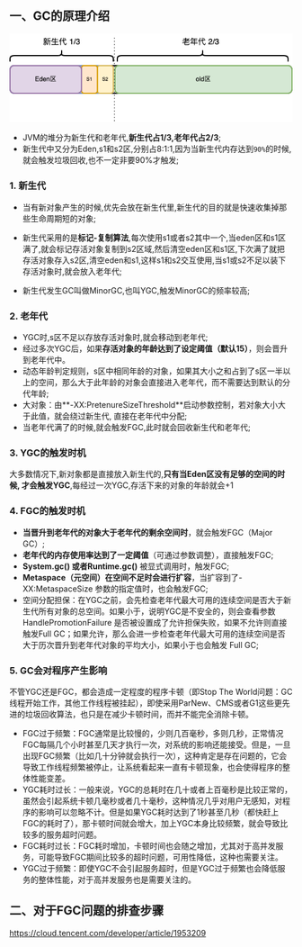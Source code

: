 ## 一、GC的原理介绍

![jvm-01](../../../assets/img/gc-06.png)

- JVM的堆分为新生代和老年代,**新生代占1/3,老年代占2/3**;
- 新生代中又分为Eden,s1和s2区,分别占8:1:1,因为当新生代内存达到`90%`的时候,就会触发垃圾回收,也不一定非要90%才触发;

### 1. 新生代

- 当有新对象产生的时候,优先会放在新生代里,新生代的目的就是快速收集掉那些生命周期短的对象;

- 新生代采用的是**标记-复制算法**,每次使用s1或者s2其中一个,当eden区和s1区满了,就会标记存活对象复制到s2区域,然后清空eden区和s1区,下次满了就把存活对象存入s2区,清空eden和s1,这样s1和s2交互使用,当s1或s2不足以装下存活对象时,就会放入老年代;
- 新生代发生GC叫做MinorGC,也叫YGC,触发MinorGC的频率较高;

### 2. 老年代

- YGC时,s区不足以存放存活对象时,就会移动到老年代;
- 经过多次YGC后，如果**存活对象的年龄达到了设定阈值（默认15）**，则会晋升到老年代中。
- 动态年龄判定规则，s区中相同年龄的对象，如果其大小之和占到了s区一半以上的空间，那么大于此年龄的对象会直接进入老年代，而不需要达到默认的分代年龄;
- 大对象：由**-XX:PretenureSizeThreshold**启动参数控制，若对象大小大于此值，就会绕过新生代, 直接在老年代中分配;
- 当老年代满了的时候,就会触发FGC,此时就会回收新生代和老年代;

### 3. YGC的触发时机

大多数情况下,新对象都是直接放入新生代的,**只有当Eden区没有足够的空间的时候, 才会触发YGC**,每经过一次YGC,存活下来的对象的年龄就会+1

### 4. FGC的触发时机 

- **当晋升到老年代的对象大于老年代的剩余空间时**，就会触发FGC（Major GC）;
- **老年代的内存使用率达到了一定阈值**（可通过参数调整），直接触发FGC;
- **System.gc() 或者Runtime.gc()** 被显式调用时，触发FGC;
- **Metaspace（元空间）在空间不足时会进行扩容**，当扩容到了-XX:MetaspaceSize 参数的指定值时，也会触发FGC;
- 空间分配担保：在YGC之前，会先检查老年代最大可用的连续空间是否大于新生代所有对象的总空间。如果小于，说明YGC是不安全的，则会查看参数 HandlePromotionFailure 是否被设置成了允许担保失败，如果不允许则直接触发Full GC；如果允许，那么会进一步检查老年代最大可用的连续空间是否大于历次晋升到老年代对象的平均大小，如果小于也会触发 Full GC;

### 5. GC会对程序产生影响

不管YGC还是FGC，都会造成一定程度的程序卡顿（即Stop The World问题：GC线程开始工作，其他工作线程被挂起），即使采用ParNew、CMS或者G1这些更先进的垃圾回收算法，也只是在减少卡顿时间，而并不能完全消除卡顿。

- FGC过于频繁：FGC通常是比较慢的，少则几百毫秒，多则几秒，正常情况FGC每隔几个小时甚至几天才执行一次，对系统的影响还能接受。但是，一旦出现FGC频繁（比如几十分钟就会执行一次），这种肯定是存在问题的，它会导致工作线程频繁被停止，让系统看起来一直有卡顿现象，也会使得程序的整体性能变差。
- YGC耗时过长：一般来说，YGC的总耗时在几十或者上百毫秒是比较正常的，虽然会引起系统卡顿几毫秒或者几十毫秒，这种情况几乎对用户无感知，对程序的影响可以忽略不计。但是如果YGC耗时达到了1秒甚至几秒（都快赶上FGC的耗时了），那卡顿时间就会增大，加上YGC本身比较频繁，就会导致比较多的服务超时问题。 
-  FGC耗时过长：FGC耗时增加，卡顿时间也会随之增加，尤其对于高并发服务，可能导致FGC期间比较多的超时问题，可用性降低，这种也需要关注。 
-  YGC过于频繁：即使YGC不会引起服务超时，但是YGC过于频繁也会降低服务的整体性能，对于高并发服务也是需要关注的。

## 二、对于FGC问题的排查步骤

https://cloud.tencent.com/developer/article/1953209